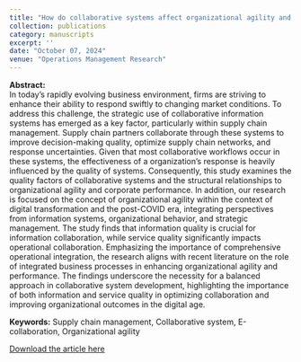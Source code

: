 ```yaml
---
title: "How do collaborative systems affect organizational agility and performance in supply chains?"
collection: publications
category: manuscripts
excerpt: ''
date: "October 07, 2024"
venue: "Operations Management Research"
---
```


**Abstract:** <br>
In today’s rapidly evolving business environment, firms are striving to enhance their ability to respond swiftly to changing market conditions. To address this challenge, the strategic use of collaborative information systems has emerged as a key factor, particularly within supply chain management. Supply chain partners collaborate through these systems to improve decision-making quality, optimize supply chain networks, and response uncertainties. Given that most collaborative workflows occur in these systems, the effectiveness of a organization’s response is heavily influenced by the quality of systems. Consequently, this study examines the quality factors of collaborative systems and the structural relationships to organizational agility and corporate performance. In addition, our research is focused on the concept of organizational agility within the context of digital transformation and the post-COVID era, integrating perspectives from information systems, organizational behavior, and strategic management. The study finds that information quality is crucial for information collaboration, while service quality significantly impacts operational collaboration. Emphasizing the importance of comprehensive operational integration, the research aligns with recent literature on the role of integrated business processes in enhancing organizational agility and performance. The findings underscore the necessity for a balanced approach in collaborative system development, highlighting the importance of both information and service quality in optimizing collaboration and improving organizational outcomes in the digital age. <br>

**Keywords:** Supply chain management, Collaborative system, E-collaboration, Organizational agility

[Download the article here](https://link.springer.com/article/10.1007/s12063-024-00528-7)
